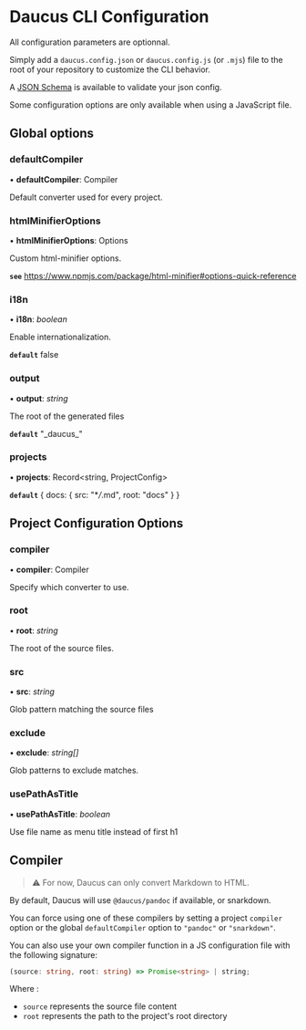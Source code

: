 # Daucus CLI Configuration

All configuration parameters are optionnal.

Simply add a `daucus.config.json` or `daucus.config.js` (or `.mjs`) file to the root of your repository to customize the CLI behavior.

A [JSON Schema](packages/daucus/cli/src/config/daucus-config.schema.json) is available to validate your json config.

Some configuration options are only available when using a JavaScript file.

## Global options

### defaultCompiler

• **defaultCompiler**: Compiler

Default converter used for every project.

### htmlMinifierOptions

• **htmlMinifierOptions**: Options

Custom html-minifier options.

**`see`** <https://www.npmjs.com/package/html-minifier#options-quick-reference>

### i18n

• **i18n**: _boolean_

Enable internationalization.

**`default`** false

### output

• **output**: _string_

The root of the generated files

**`default`** "\_daucus\_"

### projects

• **projects**: Record<string, ProjectConfig>

**`default`** { docs: { src: "\*_/_.md", root: "docs" } }

## Project Configuration Options

### compiler

• **compiler**: Compiler

Specify which converter to use.

### root

• **root**: _string_

The root of the source files.

### src

• **src**: _string_

Glob pattern matching the source files

### exclude

• **exclude**: _string[]_

Glob patterns to exclude matches.

### usePathAsTitle

• **usePathAsTitle**: _boolean_

Use file name as menu title instead of first h1

## Compiler

> :warning: For now, Daucus can only convert Markdown to HTML.

By default, Daucus will use `@daucus/pandoc` if available, or snarkdown.

You can force using one of these compilers by setting a project `compiler` option or the global `defaultCompiler` option to `"pandoc"` or `"snarkdown"`.

You can also use your own compiler function in a JS configuration file with the following signature:

```ts
(source: string, root: string) => Promise<string> | string;
```

Where :

- `source` represents the source file content
- `root` represents the path to the project's root directory
